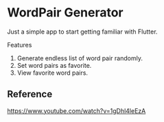 # WordPair Generator

Just a simple app to start getting familiar with Flutter.

Features
1. Generate endless list of word pair randomly.
2. Set word pairs as favorite.
3. View favorite word pairs.

## Reference
https://www.youtube.com/watch?v=1gDhl4leEzA
